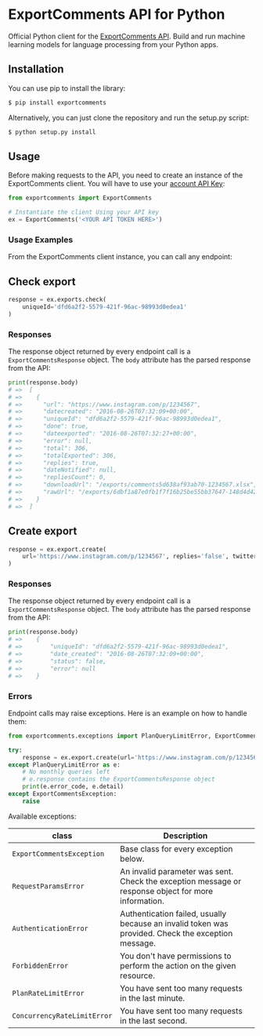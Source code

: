 # ExportComments API for Python

Official Python client for the [ExportComments API](https://exportcomments.com/api/). Build and run machine learning models for language processing from your Python apps.


Installation
---------------


You can use pip to install the library:

```bash
$ pip install exportcomments
```

Alternatively, you can just clone the repository and run the setup.py script:

```bash
$ python setup.py install
```


Usage
------


Before making requests to the API, you need to create an instance of the ExportComments client. You will have to use your [account API Key](https://exportcomments.com/pricing):

```python
from exportcomments import ExportComments

# Instantiate the client Using your API key
ex = ExportComments('<YOUR API TOKEN HERE>')
```

### Usage Examples

From the ExportComments client instance, you can call any endpoint:

## Check export

```python
response = ex.exports.check(
    uniqueId='dfd6a2f2-5579-421f-96ac-98993d0edea1'
)

```

### Responses

The response object returned by every endpoint call is a `ExportCommentsResponse` object. The `body` attribute has the parsed response from the API:

```python
print(response.body)
# =>  [
# =>    {
# =>      "url": "https://www.instagram.com/p/1234567",
# =>      "datecreated": "2016-08-26T07:32:09+00:00",
# =>      "uniqueId": "dfd6a2f2-5579-421f-96ac-98993d0edea1",
# =>      "done": true,
# =>      "dateexported": "2016-08-26T07:32:27+00:00",
# =>      "error": null,
# =>      "total": 306,
# =>      "totalExported": 306,
# =>      "replies": true,
# =>      "dateNotified": null,
# =>      "repliesCount": 0,
# =>      "downloadUrl": "/exports/comments5d638af93ab70-1234567.xlsx",
# =>      "rawUrl": "/exports/6dbf1a87e0fb1f7f16b25be55bb37647-148d4d42-9db8-4e5a-9b51-a860e3646cb0.json"
# =>    }
# =>  ]
```


## Create export

```python
response = ex.export.create(
    url='https://www.instagram.com/p/1234567', replies='false', twitterType=None
)

```

### Responses

The response object returned by every endpoint call is a `ExportCommentsResponse` object. The `body` attribute has the parsed response from the API:

```python
print(response.body)
# =>    {
# =>        "uniqueId": "dfd6a2f2-5579-421f-96ac-98993d0edea1",
# =>        "date_created": "2016-08-26T07:32:09+00:00",
# =>        "status": false,
# =>        "error": null
# =>    }

```


### Errors

Endpoint calls may raise exceptions. Here is an example on how to handle them:

```python
from exportcomments.exceptions import PlanQueryLimitError, ExportCommentsException

try:
    response = ex.export.create(url='https://www.instagram.com/p/1234567', replies='false', twitterType=None)
except PlanQueryLimitError as e:
    # No monthly queries left
    # e.response contains the ExportCommentsResponse object
    print(e.error_code, e.detail)
except ExportCommentsException:
    raise
```

Available exceptions:

| class                       | Description |
|-----------------------------|-------------|
| `ExportCommentsException`      | Base class for every exception below.                                  |
| `RequestParamsError`        | An invalid parameter was sent. Check the exception message or response object for more information. |
| `AuthenticationError`       | Authentication failed, usually because an invalid token was provided. Check the exception message. |
| `ForbiddenError`            | You don't have permissions to perform the action on the given resource. |
| `PlanRateLimitError`        | You have sent too many requests in the last minute.|
| `ConcurrencyRateLimitError` | You have sent too many requests in the last second. |

